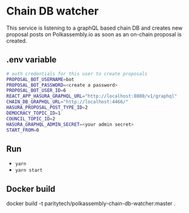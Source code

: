 # Chain DB watcher

This service is listening to a graphQL based chain DB and creates new proposal posts on Polkassembly.io as soon as an on-chain proposal is created.

## .env variable
```bash
# auth credentials for this user to create proposals
PROPOSAL_BOT_USERNAME=bot
PROPOSAL_BOT_PASSWORD=<create a password>
PROPOSAL_BOT_USER_ID=6
REACT_APP_HASURA_GRAPHQL_URL="http://localhost:8080/v1/graphql"
CHAIN_DB_GRAPHQL_URL="http://localhost:4466/"
HASURA_PROPOSAL_POST_TYPE_ID=2
DEMOCRACY_TOPIC_ID=1
COUNCIL_TOPIC_ID=2
HASURA_GRAPHQL_ADMIN_SECRET=<your admin secret>
START_FROM=0
```
## Run
- `yarn`
- `yarn start`
## Docker build
docker build -t paritytech/polkassembly-chain-db-watcher:master .
